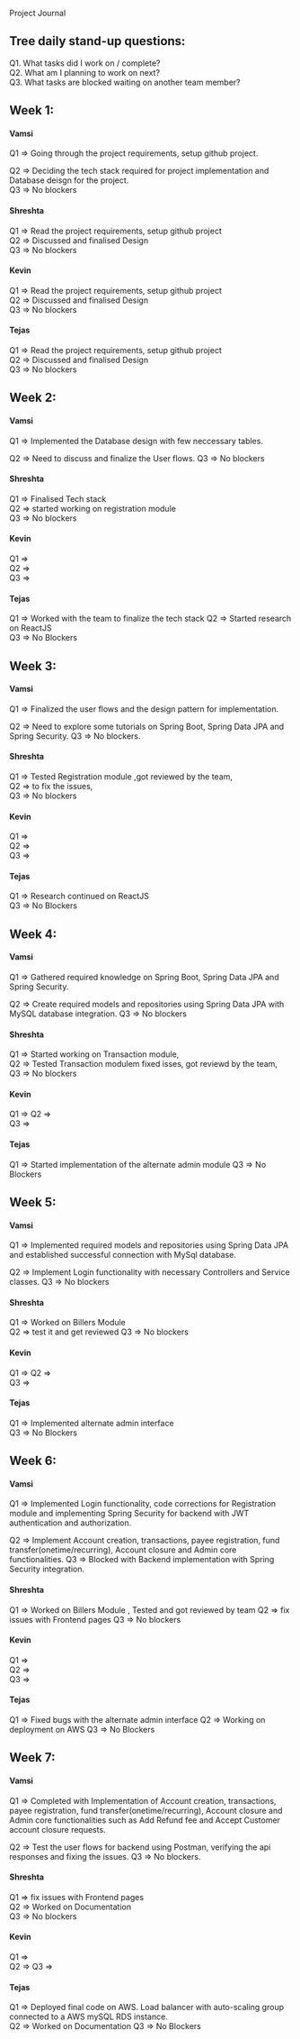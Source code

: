 Project Journal

 ## Tree daily stand-up questions:
  Q1. What tasks did I work on / complete?   
  Q2. What am I planning to work on next?   
  Q3. What tasks are blocked waiting on another team member?  
    
## Week 1:


#### Vamsi
  Q1 => Going through the project requirements, setup github project.
  
  Q2 => Deciding the tech stack required for project implementation and Database deisgn for the project.   
  Q3 => No blockers     
    
#### Shreshta
  Q1 => Read the project requirements, setup github project    
  Q2 => Discussed and finalised Design      
  Q3 => No blockers  

#### Kevin
  Q1 => Read the project requirements, setup github project    
  Q2 => Discussed and finalised Design      
  Q3 => No blockers   

#### Tejas
  Q1 => Read the project requirements, setup github project    
  Q2 => Discussed and finalised Design      
  Q3 => No blockers   
    
## Week 2:


#### Vamsi
  Q1 => Implemented the Database design with few neccessary tables.
  
  Q2 => Need to discuss and finalize the User flows.
  Q3 => No blockers   
    
#### Shreshta
  Q1 => Finalised Tech stack   
  Q2 => started working on registration module     
  Q3 => No blockers  

#### Kevin
  Q1 =>  
  Q2 =>      
  Q3 => 

#### Tejas
  Q1 => Worked with the team to finalize the tech stack
  Q2 => Started research on ReactJS   
  Q3 => No Blockers


## Week 3:


#### Vamsi
  Q1 => Finalized the user flows and the design pattern for implementation.
  
  Q2 => Need to explore some tutorials on Spring Boot, Spring Data JPA and Spring Security.
  Q3 => No blockers.
    
#### Shreshta
  Q1 => Tested Registration module ,got reviewed by the team,   
  Q2 =>  to fix the issues,       
  Q3 => No blockers  

#### Kevin
  Q1 =>  
  Q2 =>      
  Q3 => 

#### Tejas
  Q1 =>  Research continued on ReactJS  
  Q3 => No Blockers
  

  ## Week 4:


#### Vamsi
  Q1 =>  Gathered required knowledge on Spring Boot, Spring Data JPA and Spring Security.
  
  Q2 =>  Create required models and repositories using Spring Data JPA with MySQL database integration.
  Q3 =>  No blockers   
    
#### Shreshta
  Q1 => Started working on Transaction module,   
  Q2 => Tested Transaction modulem fixed isses, got reviewd by the team,   
  Q3 => No blockers  

#### Kevin
  Q1 => 
  Q2 =>    
  Q3 =>    

#### Tejas
  Q1 => Started implementation of the alternate admin module
  Q3 => No Blockers
  

  ## Week 5:


#### Vamsi
  Q1 =>  Implemented required models and repositories using Spring Data JPA and established successful connection with MySql database. 
  
  Q2 =>  Implement Login functionality with necessary Controllers and Service classes.
  Q3 =>  No blockers
    
#### Shreshta
  Q1 => Worked on Billers Module   
  Q2 => test it and get reviewed
  Q3 => No blockers  

#### Kevin
  Q1 => 
  Q2 =>   
  Q3 => 

#### Tejas
  Q1 => Implemented alternate admin interface  
  Q3 => No Blockers    
  


## Week 6:


#### Vamsi
  Q1 => Implemented Login functionality, code corrections for Registration module and implementing Spring Security for backend with JWT authentication and authorization.
  
  Q2 => Implement Account creation, transactions, payee registration, fund transfer(onetime/recurring), Account closure and Admin core functionalities.
  Q3 => Blocked with Backend implementation with Spring Security integration.
    
#### Shreshta
  Q1 => Worked on Billers Module  , Tested and got reviewed by team 
  Q2 => fix issues with Frontend pages 
  Q3 => No blockers  

#### Kevin
  Q1 =>   
  Q2 =>      
  Q3 => 

#### Tejas
  Q1 =>   Fixed bugs with the alternate admin interface 
  Q2 =>   Working on deployment on AWS
  Q3 =>  No Blockers


## Week 7:

#### Vamsi
  Q1 => Completed with Implementation of Account creation, transactions, payee registration, fund transfer(onetime/recurring), Account closure and Admin core functionalities such as Add Refund fee and Accept Customer account closure requests.
  
  Q2 => Test the user flows for backend using Postman, verifying the api responses and fixing the issues.
  Q3 => No blockers.
    
#### Shreshta
  Q1 => fix issues with Frontend pages    
  Q2 => Worked on Documentation    
  Q3 => No blockers  

#### Kevin
  Q1 =>   
  Q2 => 
  Q3 =>  

#### Tejas
  Q1 => Deployed final code on AWS. Load balancer with auto-scaling group connected to a AWS mySQL RDS instance.   
  Q2 => Worked on Documentation
  Q3 => No Blockers


